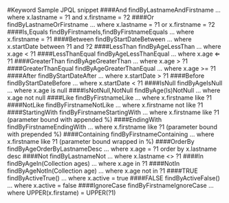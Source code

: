 #Keyword	Sample	JPQL snippet
####And findByLastnameAndFirstname … where x.lastname = ?1 and x.firstname = ?2
####Or	findByLastnameOrFirstname	… where x.lastname = ?1 or x.firstname = ?2
####Is,Equals	findByFirstnameIs,findByFirstnameEquals	… where x.firstname = ?1
####Between	findByStartDateBetween	… where x.startDate between ?1 and ?2
####LessThan	findByAgeLessThan	… where x.age < ?1
####LessThanEqual	findByAgeLessThanEqual	… where x.age ⇐ ?1
####GreaterThan	findByAgeGreaterThan	… where x.age > ?1
####GreaterThanEqual	findByAgeGreaterThanEqual	… where x.age >= ?1
####After	findByStartDateAfter	… where x.startDate > ?1
####Before	findByStartDateBefore	… where x.startDate < ?1
####IsNull	findByAgeIsNull	… where x.age is null
####IsNotNull,NotNull	findByAge(Is)NotNull	… where x.age not null
####Like	findByFirstnameLike	… where x.firstname like ?1
####NotLike	findByFirstnameNotLike	… where x.firstname not like ?1
####StartingWith	findByFirstnameStartingWith	… where x.firstname like ?1 (parameter bound with appended %)
####EndingWith	findByFirstnameEndingWith	… where x.firstname like ?1 (parameter bound with prepended %)
####Containing	findByFirstnameContaining	… where x.firstname like ?1 (parameter bound wrapped in %)
####OrderBy	findByAgeOrderByLastnameDesc	… where x.age = ?1 order by x.lastname desc
####Not	findByLastnameNot	… where x.lastname <> ?1
####In	findByAgeIn(Collection<age> ages)</age>	… where x.age in ?1
####NotIn	findByAgeNotIn(Collection<age> age)</age>	… where x.age not in ?1
####TRUE	findByActiveTrue()	… where x.active = true
####FALSE	findByActiveFalse()	… where x.active = false
####IgnoreCase	findByFirstnameIgnoreCase	… where UPPER(x.firstame) = UPPER(?1)







